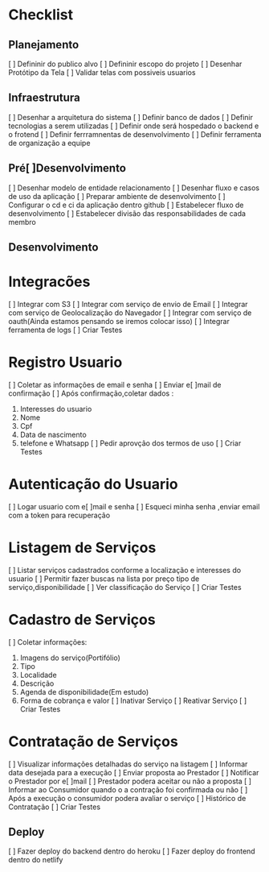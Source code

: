 # Checklist

## Planejamento
[ ] Defininir do publico alvo
[ ] Defininir escopo do projeto
[ ] Desenhar Protótipo da Tela
[ ] Validar telas com possiveis usuarios

## Infraestrutura
[ ] Desenhar a arquitetura do sistema
[ ] Definir banco de dados
[ ] Definir tecnologias a serem utilizadas
[ ] Definir onde será hospedado o backend e o frotend
[ ] Definir ferrramnentas de desenvolvimento
[ ] Definir ferramenta de organização a equipe

## Pré[ ]Desenvolvimento
[ ] Desenhar modelo de entidade relacionamento
[ ] Desenhar fluxo e casos de uso da aplicação
[ ] Preparar ambiente de desenvolvimento
[ ] Configurar o cd e ci da aplicação dentro github
[ ] Estabelecer fluxo de desenvolvimento
[ ] Estabelecer divisão das responsabilidades de cada membro

## Desenvolvimento

Integracões
=======
[ ] Integrar com S3
[ ] Integrar com serviço de envio de Email
[ ] Integrar com serviço de Geolocalização do Navegador
[ ] Integrar com serviço de oauth(Ainda estamos pensando se iremos colocar isso)
[ ] Integrar ferramenta de logs
[ ] Criar Testes

Registro Usuario
=======
[ ] Coletar as informações de email e senha 
[ ] Enviar e[ ]mail de confirmação
[ ] Após confirmação,coletar dados :
  1. Interesses do usuario
  2. Nome
  3. Cpf
  4. Data de nascimento
  5. telefone e Whatsapp
[ ] Pedir aprovção dos termos de uso
[ ] Criar Testes

Autenticação do Usuario
======
[ ] Logar usuario com e[ ]mail e senha
[ ] Esqueci minha senha ,enviar email com a token para recuperação

Listagem de Serviços
=======
[ ] Listar serviços cadastrados conforme a localização e interesses do usuario
[ ] Permitir fazer buscas na lista por preço tipo de serviço,disponibilidade
[ ] Ver classificação do Serviço
[ ] Criar Testes

Cadastro de Serviços
======
[ ] Coletar informações:
  1. Imagens do serviço(Portifólio)
  2. Tipo
  3. Localidade
  4. Descrição
  5. Agenda de disponibilidade(Em estudo)
  6. Forma de cobrança e valor
[ ] Inativar Serviço 
[ ] Reativar Serviço
[ ] Criar Testes

Contratação de Serviços
======
[ ] Visualizar informações detalhadas do serviço na listagem
[ ] Informar data desejada para a execução
[ ] Enviar proposta ao Prestador
[ ] Notificar o Prestador por e[ ]mail
[ ] Prestador podera aceitar ou não a proposta
[ ] Informar ao Consumidor quando o a contração foi confirmada ou não
[ ] Após a execução o consumidor podera avaliar o serviço
[ ] Histórico de Contratação
[ ] Criar Testes

## Deploy
[ ] Fazer deploy do backend dentro do heroku
[ ] Fazer deploy do frontend dentro do netlify
